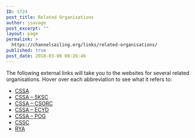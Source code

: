 ```yaml
---
ID: 1724
post_title: Related Organisations
author: jsavage
post_excerpt: ""
layout: page
permalink: >
  https://channelsailing.org/links/related-organisations/
published: true
post_date: 2018-03-06 08:26:46
---
```

The following external links will take you to the websites for several related organisations. Hover over each abbreviation to see what it refers to:
<ul class="xoxo blogroll">
 	<li><a title="The Civil Service Sailing Association is the sailing arm of Civil Service Sports and Leisure (CSSC)" href="http://www.cs-sailing.org/">CSSA</a></li>
 	<li><a title="Five Kingdoms Sailing Club (5KSC) is the Northern Yacht Division of the Civil Service Sailing Association (CSSA)" href="http://www.5ksc.org.uk/main/">CSSA – 5KSC</a></li>
 	<li><a title="The Civil Service Ocean Racing Club is a division of the Civil Service Sailing Association (CSSA)" href="http://www.csorc.org.uk/">CSSA – CSORC</a></li>
 	<li><a title="The East Coast Yacht Division is a division of the CSSA" href="http://www.ecyd.org.uk/">CSSA – ECYD</a></li>
 	<li><a title="The Portsmouth Offshore Group is a division of the CSSA" href="https://pog-cssa.co.uk/">CSSA – POG</a></li>
 	<li><a title="Civil Service Sports and Leisure" href="https://www.cssc.co.uk/">CSSC</a></li>
 	<li><a title="The Royal Yachting Association" href="https://www.rya.org.uk/" target="_blank" rel="noopener noreferrer">RYA</a></li>
</ul>